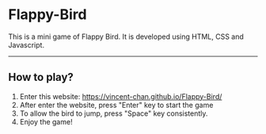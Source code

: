 # Flappy-Bird

This is a mini game of Flappy Bird. It is developed using HTML, CSS and Javascript.

---

## How to play?

1. Enter this website: https://vincent-chan.github.io/Flappy-Bird/
2. After enter the website, press "Enter" key to start the game
3. To allow the bird to jump, press "Space" key consistently.
4. Enjoy the game!